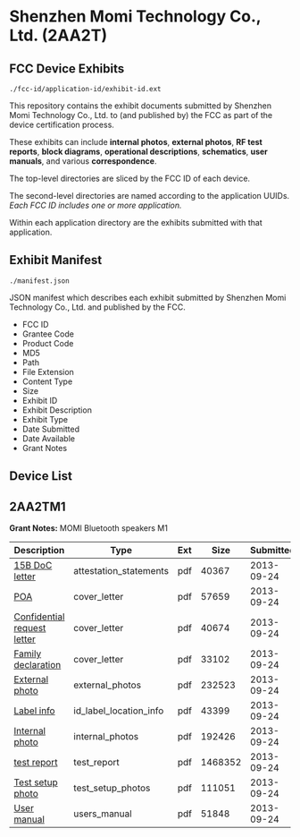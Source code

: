 # Shenzhen Momi Technology Co., Ltd. (2AA2T)
## FCC Device Exhibits

```
./fcc-id/application-id/exhibit-id.ext
```

This repository contains the exhibit documents submitted by Shenzhen Momi Technology Co., Ltd. to (and published by) the FCC as part of the device certification process.

These exhibits can include **internal photos**, **external photos**, **RF test reports**, **block diagrams**, **operational descriptions**, **schematics**, **user manuals**, and various **correspondence**.

The top-level directories are sliced by the FCC ID of each device.

The second-level directories are named according to the application UUIDs. *Each FCC ID includes one or more application.*

Within each application directory are the exhibits submitted with that application. 

## Exhibit Manifest

```
./manifest.json
```

JSON manifest which describes each exhibit submitted by Shenzhen Momi Technology Co., Ltd. and published by the FCC.

- FCC ID
- Grantee Code
- Product Code
- MD5
- Path
- File Extension
- Content Type
- Size
- Exhibit ID
- Exhibit Description
- Exhibit Type
- Date Submitted
- Date Available
- Grant Notes

## Device List
## 2AA2TM1
**Grant Notes:** MOMI Bluetooth speakers M1

| Description | Type | Ext | Size | Submitted | Available |
| ----------- | ---- | --- | ---- | --------- | --------- |
| [15B DoC letter](2AA2TM1/8a7b95ed741f9e2648eb49b3978e0806/2080276.pdf) | attestation_statements | pdf | 40367 | 2013-09-24 | 2013-09-24 |
| [POA](2AA2TM1/8a7b95ed741f9e2648eb49b3978e0806/2080274.pdf) | cover_letter | pdf | 57659 | 2013-09-24 | 2013-09-24 |
| [Confidential request letter](2AA2TM1/8a7b95ed741f9e2648eb49b3978e0806/2080275.pdf) | cover_letter | pdf | 40674 | 2013-09-24 | 2013-09-24 |
| [Family declaration](2AA2TM1/8a7b95ed741f9e2648eb49b3978e0806/2080277.pdf) | cover_letter | pdf | 33102 | 2013-09-24 | 2013-09-24 |
| [External photo](2AA2TM1/8a7b95ed741f9e2648eb49b3978e0806/2080292.pdf) | external_photos | pdf | 232523 | 2013-09-24 | 2013-09-24 |
| [Label info](2AA2TM1/8a7b95ed741f9e2648eb49b3978e0806/2080296.pdf) | id_label_location_info | pdf | 43399 | 2013-09-24 | 2013-09-24 |
| [Internal photo](2AA2TM1/8a7b95ed741f9e2648eb49b3978e0806/2080294.pdf) | internal_photos | pdf | 192426 | 2013-09-24 | 2013-09-24 |
| [test report](2AA2TM1/8a7b95ed741f9e2648eb49b3978e0806/2080284.pdf) | test_report | pdf | 1468352 | 2013-09-24 | 2013-09-24 |
| [Test setup photo](2AA2TM1/8a7b95ed741f9e2648eb49b3978e0806/2080281.pdf) | test_setup_photos | pdf | 111051 | 2013-09-24 | 2013-09-24 |
| [User manual](2AA2TM1/8a7b95ed741f9e2648eb49b3978e0806/2080297.pdf) | users_manual | pdf | 51848 | 2013-09-24 | 2013-09-24 |
